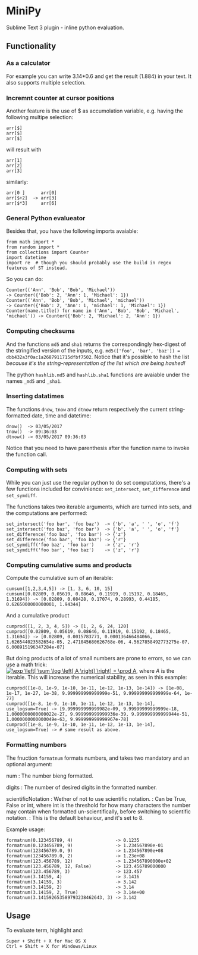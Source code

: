 # MiniPy

Sublime Text 3 plugin - inline python evaluation.

## Functionality

### As a calculator

For example you can write 3.14*0.6 and get the result (1.884) in your text.
It also supports multiple selection.

### Incremnt counter at cursor positions

Another feature is the use of $ as accumolation variable, e.g. having the following multipe selection:

	arr[$]
	arr[$]
	arr[$]

will result with

	arr[1]
	arr[2]
	arr[3]

similarly:

	arr[0 ]      arr[0]
	arr[$+2]  -> arr[3]
	arr[$*3]     arr[6]

### General Python evalueator

Besides that, you have the following imports avaiable:

	from math import *
	from random import *
	from collections import Counter
	import datetime
	import re  # though you should probably use the build in regex features of ST instead.

So you can do:

	Counter(('Ann', 'Bob', 'Bob', 'Michael'))                                     -> Counter({'Bob': 2, 'Ann': 1, 'Michael': 1})
	Counter(('Ann', 'Bob', 'Bob', 'Michael', 'michael'))                          -> Counter({'Bob': 2, 'Ann': 1, 'michael': 1, 'Michael': 1})
	Counter(name.title() for name in ('Ann', 'Bob', 'Bob', 'Michael', 'michael')) -> Counter({'Bob': 2, 'Michael': 2, 'Ann': 1})

### Computing checksums

And the functions `md5` and `sha1` returns the correspondingly hex-digest of the stringified version of the inputs, e.g. `md5(['foo', 'bar', 'baz']) = dbb432a3f0ac1a2687911715dfbf7502`. Notice that it's possible to hash the list _because it's the string-representation of the list which are being hashed!_

The python `hashlib.md5` and `hashlib.sha1` functions are avaiable under the names `_md5` and `_sha1`.

### Inserting datatimes

The functions `dnow`, `tnow` and `dtnow` return respectively the current string-formatted date, time and datetime:

	dnow()  -> 03/05/2017
	tnow()  -> 09:36:03
	dtnow() -> 03/05/2017 09:36:03

Notice that you need to have parenthesis after the function name to invoke the function call.


### Computing with sets

While you can just use the regular python to do set computations, there's a few functions included for convinience: `set_intersect`, `set_difference` and `set_symdiff`.

The functions takes two iterable arguments, which are turned into sets, and the computations are performed:

	set_intersect('foo bar', 'foo baz')  -> {'b', 'a', ' ', 'o', 'f'}
	set_intersect('foo baz', 'foo bar')  -> {'b', 'a', ' ', 'o', 'f'}
	set_difference('foo baz', 'foo bar') -> {'z'}
	set_difference('foo bar', 'foo baz') -> {'r'}
	set_symdiff('foo baz', 'foo bar')    -> {'z', 'r'}
	set_symdiff('foo bar', 'foo baz')    -> {'z', 'r'}


### Computing cumulative sums and products

Compute the cumulative sum of an iterable:

	cumsum([1,2,3,4,5]) -> [1, 3, 6, 10, 15]
	cumsum([0.02809, 0.05619, 0.08646, 0.11919, 0.15192, 0.18465, 1.31694]) -> [0.02809, 0.08428, 0.17074, 0.28993, 0.44185, 0.6265000000000001, 1.94344]

And a cumulative product

	cumprod([1, 2, 3, 4, 5]) -> [1, 2, 6, 24, 120]
	cumprod([0.02809, 0.05619, 0.08646, 0.11919, 0.15192, 0.18465, 1.31694]) -> [0.02809, 0.0015783771, 0.000136466484066, 1.626544023582654e-05, 2.471045680626768e-06, 4.5627858492773275e-07, 6.008915196347284e-07]

But doing products of a lot of small numbers are prone to errors, so we can use a math trick:<br>
<a href="https://www.codecogs.com/eqnedit.php?latex=\exp&space;\left[&space;\sum&space;\log&space;\left[&space;A&space;\right]&space;\right]&space;=&space;\prod&space;A" target="_blank"><img src="https://latex.codecogs.com/gif.latex?\exp&space;\left[&space;\sum&space;\log&space;\left[&space;A&space;\right]&space;\right]&space;=&space;\prod&space;A" title="\exp \left[ \sum \log \left[ A \right] \right] = \prod A" /></a>, where _A_ is the iterable. This will increase the numerical stability, as seen in this example:

	cumprod([1e-8, 1e-9, 1e-10, 1e-11, 1e-12, 1e-13, 1e-14]) -> [1e-08, 1e-17, 1e-27, 1e-38, 9.999999999999999e-51, 9.999999999999999e-64, 1e-77]
	cumprod([1e-8, 1e-9, 1e-10, 1e-11, 1e-12, 1e-13, 1e-14], use_logsum=True) -> [9.999999999999982e-09, 9.99999999999999e-18, 1.0000000000000022e-27, 9.999999999999936e-39, 9.999999999999944e-51, 1.0000000000000049e-63, 9.999999999999967e-78]
	cumprod([1e-8, 1e-9, 1e-10, 1e-11, 1e-12, 1e-13, 1e-14], use_logsum=True) -> # same result as above.


### Formatting numbers

The fnuction `formatnum` formats numbers, and takes two mandatory and an optional argument:

num
:	The number bieng formatted.

digits
:	The number of desired digits in the formatted number.

scientificNotation
:	Wether of not to use scientific notation.
:	Can be True, False or int, where int is the threshold for how many characters the number may contain when formatted un-scientifically, before switching to scientific notation.
:	This is the default behaviour, and it's set to 8.

Example usage:

	formatnum(0.123456789, 4)                -> 0.1235
	formatnum(0.123456789, 9)                -> 1.234567890e-01
	formatnum(123456789.0, 9)                -> 1.234567890e+08
	formatnum(123456789.0, 2)                -> 1.23e+08
	formatnum(123.456789, 12)                -> 1.234567890000e+02
	formatnum(123.456789, 12, False)         -> 123.456789000000
	formatnum(123.456789, 3)                 -> 123.457
	formatnum(3.14159, 4)                    -> 3.1416
	formatnum(3.14159, 3)                    -> 3.142
	formatnum(3.14159, 2)                    -> 3.14
	formatnum(3.14159, 2, True)              -> 3.14e+00
	formatnum(3.141592653589793238462643, 3) -> 3.142


## Usage

To evaluate term, highlight and:

	Super + Shift + X for Mac OS X
	Ctrl + Shift + X for Windows/Linux
